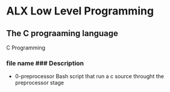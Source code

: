 # ALX Low Level Programming
## The C prograaming language

C Programming

### file name ### Description
* 0-preprocessor Bash script that run a c source throught the preprocessor stage
